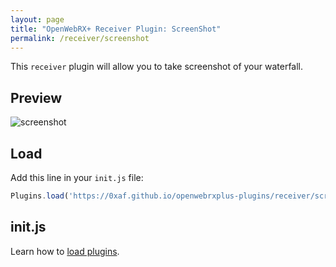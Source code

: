```yaml
---
layout: page
title: "OpenWebRX+ Receiver Plugin: ScreenShot"
permalink: /receiver/screenshot
---
```


This `receiver` plugin will allow you to take screenshot of your waterfall.

## Preview

![screenshot](screenshot/screenshot.png "Preview")

## Load

Add this line in your `init.js` file:

```js
Plugins.load('https://0xaf.github.io/openwebrxplus-plugins/receiver/screenshot/screenshot.js');
```

## init.js

Learn how to [load plugins](/openwebrxplus-plugins/#load-plugins).
